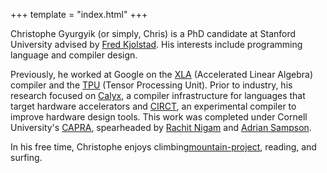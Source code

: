 +++
template = "index.html"
+++

Christophe Gyurgyik (or simply, Chris) is a PhD candidate at Stanford University advised by [Fred Kjolstad][fkjolstad]. His interests include programming language and compiler design.

Previously, he worked at Google on the [XLA][] (Accelerated Linear Algebra) compiler and the [TPU][] (Tensor Processing Unit). Prior to industry, his research focused on [Calyx][], a compiler infrastructure for languages that target hardware accelerators and [CIRCT][], an experimental compiler to improve hardware design tools. This work was completed under Cornell University's [CAPRA][], spearheaded by [Rachit Nigam][rnigam] and [Adrian Sampson][asampson].

In his free time, Christophe enjoys climbing[mountain-project], reading, and surfing.

[fkjolstad]: https://fredrikbk.com/
[asampson]: https://www.cs.cornell.edu/~asampson/
[calyx]: https://calyxir.org
[capra]: https://capra.cs.cornell.edu/
[circt]: https://circt.llvm.org/
[rnigam]: https://www.rachitnigam.com/
[tpu]: https://en.wikipedia.org/wiki/Tensor_Processing_Unit
[xla]: https://www.tensorflow.org/xla
[mountain-project]: https://www.mountainproject.com/user/201480369/chris-gyurgyik
